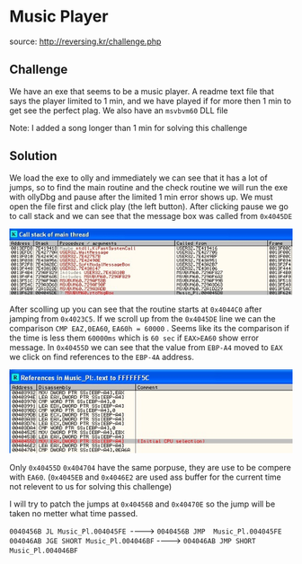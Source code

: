 # Music Player
source: http://reversing.kr/challenge.php

## Challenge
We have an exe that seems to be a music player.
A readme text file that says the player limited to 1 min, and we have played if for more then 1 min to get see the perfect plag.
We also have an `msvbvm60` DLL file

Note: I added a song longer than 1 min for solving this challenge 


## Solution

We load the exe to olly and immediately we can see that it has a lot of jumps, so to find the main routine and the check routine we will run the exe with ollyDbg and pause after the limited 1 min error shows up. We must open the file first and click play (the left button).
After clicking pause we go to call stack and we can see that the message box was called from `0x4045DE`

![](call_stack.jpg)

After scolling up you can see that the routine starts at `0x4044C0` after jamping from `0x4023C5`.
If we scroll up from the `0x4045DE` line we can the comparison `CMP EAZ,0EA60`, `EA60h = 60000` . Seems like its the comparison if the time is less them `60000ms` which is `60 sec` if `EAX>EA60` show error message.
In `0x40455D` we can see that the value from `EBP-A4` moved to `EAX` we click on find references to the `EBP-4A` address.

![](reference_to_EBP-4A.jpg)

Only `0x40455D` `0x404704` have the same porpuse, they are use to be compere with `EA60`. (`0x4045EB` and `0x4046E2` are used ass buffer for the current time not relevent to us for solving this challenge)

I will try to patch the jumps at `0x40456B` and `0x40470E` so the jump will be taken no metter what time passed.

`0040456B JL Music_Pl.004045FE `----> `0040456B JMP  Music_Pl.004045FE `
`004046AB JGE SHORT Music_Pl.004046BF` ----> `004046AB JMP SHORT Music_Pl.004046BF`

